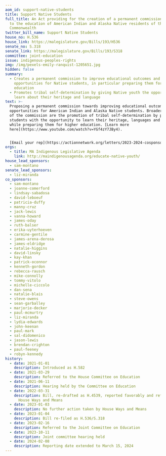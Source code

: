 ```yaml
---
aom_id: support-native-students
title: Support Native Students
full_title: An Act providing for the creation of a permanent commission relative
  to the education of American Indian and Alaska Native residents of the
  Commonwealth
twitter_bill_name: Support Native Students
house_no: H.536
house_link: https://malegislature.gov/Bills/193/H536
senate_no: S.318
senate_link: https://malegislature.gov/Bills/193/S318
committee: joint-education
issue: indigenous-peoples-rights
img: /img/pexels-emily-ranquist-1205651.jpg
hidden: false
summary:
  - Creates a permanent commission to improve educational outcomes and
    opportunities for Native students, in particular preparing them for higher
    education
  - Promotes tribal self-determination by giving Native youth the opportunity to
    learn about their heritage and language
text: >-
  Proposing a permanent commission towards improving educational outcomes and
  opportunities for American Indian and Alaska Native students. Broader impacts
  of the commission are the promotion of tribal self-determination by providing
  students with the opportunity to learn their heritage, languages and histories
  while preparing them for higher education. [Learn more
  here](https://www.youtube.com/watch?v=YGf4zY7JBy4). 


  [Email your rep](https://actionnetwork.org/letters/2023-2024-cosponsor-drive-for-mass-indigenous-legislative-agenda).
orgs:
  - title: MA Indigenous Legislative Agenda
    link: http://maindigenousagenda.org/educate-native-youth/
house_lead_sponsors:
  - sam-montano
senate_lead_sponsors:
  - liz-miranda
co_sponsors:
  - sam-montano
  - joanne-comerford
  - lindsay-sabadosa
  - david-leboeuf
  - patricia-duffy
  - manny-cruz
  - jack-lewis
  - vanna-howard
  - james-oday
  - ruth-balser
  - erika-uyterhoeven
  - carmine-gentile
  - james-arena-derosa
  - james-eldridge
  - natalie-higgins
  - david-linsky
  - kay-khan
  - patrick-oconnor
  - kenneth-gordon
  - rebecca-rausch
  - mike-connolly
  - tommy-vitolo
  - michelle-ciccolo
  - dan-sena
  - natalie-blais
  - steve-owens
  - sean-garballey
  - marjorie-decker
  - paul-mcmurtry
  - liz-miranda
  - lydia-edwards
  - john-keenan
  - paul-mark
  - sal-didomenico
  - jason-lewis
  - brendan-crighton
  - paul-feeney
  - robyn-kennedy
history:
  - date: 2021-01-01
    description: Introduced as H.582
  - date: 2021-03-29
    description: Referred to the House Committee on Education
  - date: 2021-06-11
    description: Hearing held by the Committee on Education
  - date: 2022-03-31
    description: Bill, re-drafted as H.4539, reported favorably and referred to
      House Ways and Means
  - date: 2023-01-03
    description: No further action taken by House Ways and Means
  - date: 2023-01-04
    description: Bill re-filed as H.536/S.318
  - date: 2023-02-16
    description: Referred to the Joint Committee on Education
  - date: 2023-10-11
    description: Joint committee hearing held
  - date: 2024-02-08
    description: Reporting date extended to March 15, 2024
---
```

